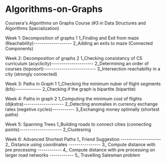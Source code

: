 # Algorithms-on-Graphs
Coursera's Algorithms on Graphs Course (#3 in Data Structures and Algorithms Specialization)

Week 1: Decomposition of graphs 1
1_Finding and Exit from maze (Reachability)-------------------
2_Adding an exits to maze (Connected Components)

Week 2: Decomposition of graphs 2
1_Checking consistancy of CS curriculum (acyclicity)---------------------
2_Determining an order of courses (toposort)--------------------------
3_Intersection reachability in a city (strongly connected)

Week 3: Paths in Graph 1
1_Checking the minimum nuber of flight segments (bfs)-------------
2_Checking if the graph is bipartite (bipartite)

Week 4: Paths in graph 2
1_Computing the minimum cost of flights (dijkstra)--------------------
2_Detecting anomalies in currency exchange rates (negetive cycles)-----------
3_Exchanging money optimally (shortest paths)

Week 5: Spanning Trees
1_Building roads to connect cities (connecting points)---------------------
2_Clustesring

Week 6: Advanced Shortest Paths
1_ Friend Suggestion --------------------
2_ Distance using coordinates ----------------
3_ Compute distance with pre processing ------------
4_ Compute distance with pre processing on larger road networks ------------
5_ Travelling Salesman problem
